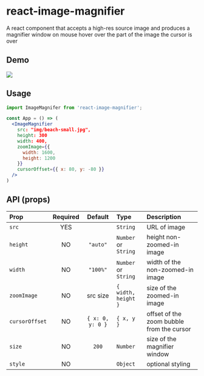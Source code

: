 # react-image-magnifier
A react component that accepts a high-res source image and produces a magnifier window on mouse hover over the part of the image the cursor is over


## Demo

![](http://media.giphy.com/media/xTiTnidsMNlZlf9I2c/giphy.gif)


## Usage

```jsx
import ImageMagnifer from 'react-image-magnifier';

const App = () => (
  <ImageMagnifier
    src: "img/beach-small.jpg",
    height: 300
    width: 400,
    zoomImage={{
      width: 1600,
      height: 1200
    }}
    cursorOffset={{ x: 80, y: -80 }}
  />
)
```

## API (props)

| Prop | Required | Default  | Type | Description |
| :------------- |:---:|:----------------:| :--------------------| :-----|
| `src`          | YES |                  | `String`             | URL of image |
| `height`       |  NO | `"auto"`         | `Number` or `String` | height non-zoomed-in image |
| `width`        |  NO | `"100%"`         | `Number` or `String` | width of the non-zoomed-in image |
| `zoomImage`    |  NO | src size         | `{ width, height }`  | size of the zoomed-in image |
| `cursorOffset` |  NO | `{ x: 0, y: 0 }` | `{ x, y }`           | offset of the zoom bubble from the cursor |
| `size`         |  NO | `200`            | `Number`             | size of the magnifier window |
| `style`        |  NO |                  | `Object`             | optional styling |
